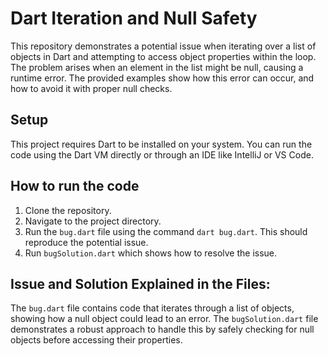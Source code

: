 # Dart Iteration and Null Safety

This repository demonstrates a potential issue when iterating over a list of objects in Dart and attempting to access object properties within the loop.  The problem arises when an element in the list might be null, causing a runtime error.  The provided examples show how this error can occur, and how to avoid it with proper null checks.

## Setup

This project requires Dart to be installed on your system. You can run the code using the Dart VM directly or through an IDE like IntelliJ or VS Code.

## How to run the code

1. Clone the repository.
2. Navigate to the project directory.
3. Run the `bug.dart` file using the command `dart bug.dart`. This should reproduce the potential issue.
4. Run `bugSolution.dart` which shows how to resolve the issue. 

## Issue and Solution Explained in the Files:

The `bug.dart` file contains code that iterates through a list of objects, showing how a null object could lead to an error.  The `bugSolution.dart` file demonstrates a robust approach to handle this by safely checking for null objects before accessing their properties.
